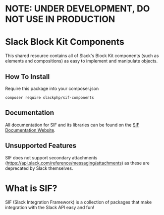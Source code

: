 # NOTE: UNDER DEVELOPMENT, DO NOT USE IN PRODUCTION

# Slack Block Kit Components
This shared resource contains all of Slack's Block Kit components (such as elements and compositions) as easy to implement and manipulate objects.

## How To Install
Require this package into your composer.json

```shell script
composer require slackphp/sif-components
```

## Documentation
All documentation for SIF and its libraries can be found on the [SIF Documentation Website](https://docs.chemicalstrawberry.com/sif/components).

## Unsupported Features
SIF does not support secondary attachments (https://api.slack.com/reference/messaging/attachments) as these are deprecated by Slack themselves.

# What is SIF?
SIF (Slack Integration Framework) is a collection of packages that make integration with the Slack API easy and fun!

